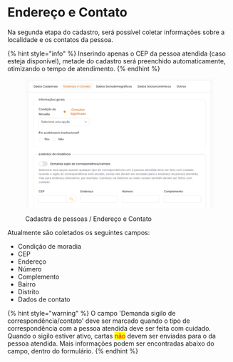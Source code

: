 # Endereço e Contato

Na segunda etapa do cadastro, será possível coletar informações sobre a localidade e os contatos da pessoa.

{% hint style="info" %}
Inserindo apenas o CEP da pessoa atendida (caso esteja disponível), metade do cadastro será preenchido automaticamente, otimizando o tempo de atendimento.
{% endhint %}

<figure><img src="../../.gitbook/assets/image (2) (1) (1) (1) (1).png" alt=""><figcaption><p>Cadastra de pessoas / Endereço e Contato</p></figcaption></figure>

Atualmente são coletados os seguintes campos:

* Condição de moradia
* CEP
* Endereço
* Número
* Complemento
* Bairro&#x20;
* Distrito&#x20;
* Dados de contato

{% hint style="warning" %}
O campo 'Demanda sigilo de correspondência/contato' deve ser marcado quando o tipo de correspondência com a pessoa atendida deve ser feita com cuidado. Quando o sigilo estiver ativo, cartas <mark style="color:red;">não</mark> devem ser enviadas para o da pessoa atendida. Mais informações podem ser encontradas abaixo do campo, dentro do formulário.
{% endhint %}
